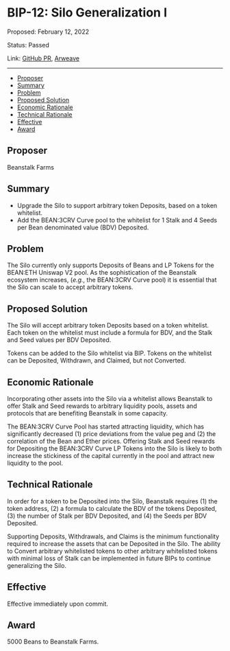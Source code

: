 # BIP-12: Silo Generalization I

Proposed: February 12, 2022

Status: Passed

Link: [GitHub PR](https://github.com/BeanstalkFarms/Beanstalk/pull/46), [Arweave](https://arweave.net/H7qpWcc4SynAgFPWF4qT_6E7Llsqc2a6_Xx41o0BAqM)

---

- [Proposer](#proposer)
- [Summary](#summary)
- [Problem](#problem)
- [Proposed Solution](#proposed-solution)
- [Economic Rationale](#economic-rationale)
- [Technical Rationale](#technical-rationale)
- [Effective](#effective)
- [Award](#award)

## Proposer

Beanstalk Farms

## Summary

- Upgrade the Silo to support arbitrary token Deposits, based on a token whitelist.
- Add the BEAN:3CRV Curve pool to the whitelist for 1 Stalk and 4 Seeds per Bean denominated value (BDV) Deposited.

## Problem

The Silo currently only supports Deposits of Beans and LP Tokens for the BEAN:ETH Uniswap V2 pool. As the sophistication of the Beanstalk ecosystem increases, (*e.g.*, the BEAN:3CRV Curve pool) it is essential that the Silo can scale to accept arbitrary tokens.

## Proposed Solution

The Silo will accept arbitrary token Deposits based on a token whitelist. Each token on the whitelist must include a formula for BDV, and the Stalk and Seed values per BDV Deposited. 

Tokens can be added to the Silo whitelist via BIP. Tokens on the whitelist can be Deposited, Withdrawn, and Claimed, but not Converted.

## Economic Rationale

Incorporating other assets into the Silo via a whitelist allows Beanstalk to offer Stalk and Seed rewards to arbitrary liquidity pools, assets and protocols that are benefiting Beanstalk in some capacity. 

The BEAN:3CRV Curve Pool has started attracting liquidity, which has significantly decreased (1) price deviations from the value peg and (2) the correlation of the Bean and Ether prices. Offering Stalk and Seed rewards for Depositing the BEAN:3CRV Curve LP Tokens into the Silo is likely to both increase the stickiness of the capital currently in the pool and attract new liquidity to the pool.

## Technical Rationale

In order for a token to be Deposited into the Silo, Beanstalk requires (1) the token address, (2) a formula to calculate the BDV of the tokens Deposited, (3) the number of Stalk per BDV Deposited, and (4) the Seeds per BDV Deposited. 

Supporting Deposits, Withdrawals, and Claims is the minimum functionality required to increase the assets that can be Deposited in the Silo. The ability to Convert arbitrary whitelisted tokens to other arbitrary whitelisted tokens with minimal loss of Stalk can be implemented in future BIPs to continue generalizing the Silo.

## Effective

Effective immediately upon commit.

## Award

5000 Beans to Beanstalk Farms.